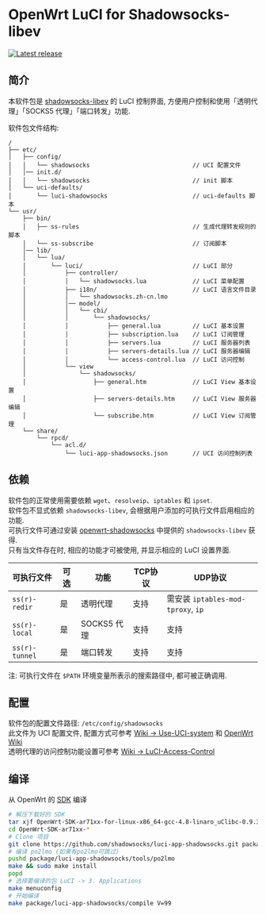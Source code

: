 OpenWrt LuCI for Shadowsocks-libev
===

[![Latest release][release_badge]][release_url]

简介
---

本软件包是 [shadowsocks-libev][openwrt-shadowsocks] 的 LuCI 控制界面,
方便用户控制和使用「透明代理」「SOCKS5 代理」「端口转发」功能.  

软件包文件结构:
```
/
├── etc/
│   ├── config/
│   │   └── shadowsocks                             // UCI 配置文件
│   │── init.d/
│   │   └── shadowsocks                             // init 脚本
│   └── uci-defaults/
│       └── luci-shadowsocks                        // uci-defaults 脚本
└── usr/
    ├── bin/
    │   ├── ss-rules                                // 生成代理转发规则的脚本
    │   └── ss-subscribe                            // 订阅脚本
    │── lib/
    │   └── lua/
    │       └── luci/                               // LuCI 部分
    │           ├── controller/
    │           │   └── shadowsocks.lua             // LuCI 菜单配置
    │           ├── i18n/                           // LuCI 语言文件目录
    │           │   └── shadowsocks.zh-cn.lmo
    │           │── model/
    │           │   └── cbi/
    │           │       └── shadowsocks/
    │           │           ├── general.lua         // LuCI 基本设置
    │           │           ├── subscription.lua    // LuCI 订阅管理
    │           │           ├── servers.lua         // LuCI 服务器列表
    │           │           ├── servers-details.lua // LuCI 服务器编辑
    │           │           └── access-control.lua  // LuCI 访问控制
    │           └── view
    │               └── shadowsocks/
    │                   ├── general.htm             // LuCI View 基本设置
    │                   ├── servers-details.htm     // LuCI View 服务器编辑
    │                   └── subscribe.htm           // LuCI View 订阅管理
    └── share/
        └── rpcd/
            └── acl.d/
                └── luci-app-shadowsocks.json       // UCI 访问控制列表
```

依赖
---

软件包的正常使用需要依赖 `wget`、`resolveip`、`iptables` 和 `ipset`.  
软件包不显式依赖 `shadowsocks-libev`, 会根据用户添加的可执行文件启用相应的功能.  
可执行文件可通过安装 [openwrt-shadowsocks][openwrt-shadowsocks] 中提供的 `shadowsocks-libev` 获得.  
只有当文件存在时, 相应的功能才可被使用, 并显示相应的 LuCI 设置界面.  

 可执行文件     | 可选 | 功能        | TCP协议 | UDP协议 
 ---------------|------|-------------|---------|-----------------------------------
 `ss(r)-redir`  | 是   | 透明代理    | 支持    | 需安装 `iptables-mod-tproxy`, `ip`
 `ss(r)-local`  | 是   | SOCKS5 代理 | 支持    | 支持
 `ss(r)-tunnel` | 是   | 端口转发    | 支持    | 支持

注: 可执行文件在 `$PATH` 环境变量所表示的搜索路径中, 都可被正确调用.

配置
---

软件包的配置文件路径: `/etc/config/shadowsocks`  
此文件为 UCI 配置文件, 配置方式可参考 [Wiki -> Use-UCI-system][Use-UCI-system] 和 [OpenWrt Wiki][uci]  
透明代理的访问控制功能设置可参考 [Wiki -> LuCI-Access-Control][LuCI-Access-Control]  

编译
---

从 OpenWrt 的 [SDK][openwrt-sdk] 编译  
```bash
# 解压下载好的 SDK
tar xjf OpenWrt-SDK-ar71xx-for-linux-x86_64-gcc-4.8-linaro_uClibc-0.9.33.2.tar.bz2
cd OpenWrt-SDK-ar71xx-*
# Clone 项目
git clone https://github.com/shadowsocks/luci-app-shadowsocks.git package/luci-app-shadowsocks
# 编译 po2lmo (如果有po2lmo可跳过)
pushd package/luci-app-shadowsocks/tools/po2lmo
make && sudo make install
popd
# 选择要编译的包 LuCI -> 3. Applications
make menuconfig
# 开始编译
make package/luci-app-shadowsocks/compile V=99
```

 [release_badge]: https://img.shields.io/github/release/shadowsocks/luci-app-shadowsocks.svg
 [release_url]: https://github.com/shadowsocks/luci-app-shadowsocks/releases/latest
 [openwrt-shadowsocks]: https://github.com/shadowsocks/openwrt-shadowsocks
 [openwrt-sdk]: https://wiki.openwrt.org/doc/howto/obtain.firmware.sdk
 [ss-rules]: https://github.com/shadowsocks/luci-app-shadowsocks/wiki/Instruction-of-ss-rules
 [Use-UCI-system]: https://github.com/shadowsocks/luci-app-shadowsocks/wiki/Use-UCI-system
 [uci]: https://wiki.openwrt.org/doc/uci
 [LuCI-Access-Control]: https://github.com/shadowsocks/luci-app-shadowsocks/wiki/LuCI-Access-Control

